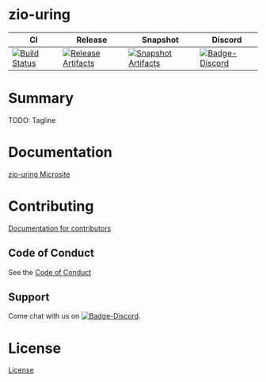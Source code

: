 # zio-uring

| CI | Release | Snapshot | Discord |
| --- | --- | --- | --- |
| [![Build Status][Badge-Circle]][Link-Circle] | [![Release Artifacts][Badge-SonatypeReleases]][Link-SonatypeReleases] | [![Snapshot Artifacts][Badge-SonatypeSnapshots]][Link-SonatypeSnapshots] | [![Badge-Discord]][Link-Discord] |

# Summary
TODO: Tagline

# Documentation
[zio-uring Microsite](https://zio.github.io/zio-uring/)

# Contributing
[Documentation for contributors](https://zio.github.io/zio-uring/docs/about/about_contributing)

## Code of Conduct

See the [Code of Conduct](https://zio.github.io/zio-uring/docs/about/about_coc)

## Support

Come chat with us on [![Badge-Discord]][Link-Discord].


# License
[License](LICENSE)

[Badge-SonatypeReleases]: https://img.shields.io/nexus/r/https/oss.sonatype.org/dev.zio/zio-uring_2.12.svg "Sonatype Releases"
[Badge-SonatypeSnapshots]: https://img.shields.io/nexus/s/https/oss.sonatype.org/dev.zio/zio-uring_2.12.svg "Sonatype Snapshots"
[Badge-Discord]: https://img.shields.io/discord/629491597070827530?logo=discord "chat on discord"
[Badge-Circle]: https://circleci.com/gh/zio/zio-uring.svg?style=svg "circleci"
[Link-Circle]: https://circleci.com/gh/zio/zio-uring "circleci"
[Link-SonatypeReleases]: https://oss.sonatype.org/content/repositories/releases/dev/zio/zio-uring_2.12/ "Sonatype Releases"
[Link-SonatypeSnapshots]: https://oss.sonatype.org/content/repositories/snapshots/dev/zio/zio-uring_2.12/ "Sonatype Snapshots"
[Link-Discord]: https://discord.gg/2ccFBr4 "Discord"

